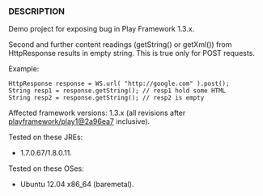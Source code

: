 ### DESCRIPTION

Demo project for exposing bug in Play Framework 1.3.x.

Second and further content readings (getString() or getXml()) from HttpResponse results in empty string. This is true only for POST requests.

Example:
```
HttpResponse response = WS.url( "http://google.com" ).post();
String resp1 = response.getString(); // resp1 hold some HTML
String resp2 = response.getString(); // resp2 is empty
```

Affected framework versions: 1.3.x (all revisions after [playframework/play1@2a96ea7](https://github.com/playframework/play1/commit/2a96ea7c8e61e98fbfe239e94ea303aaab2b6a73#diff-d41d8cd98f00b204e9800998ecf8427e) inclusive).

Tested on these JREs:
* 1.7.0.67/1.8.0.11.

Tested on these OSes:
* Ubuntu 12.04 x86_64 (baremetal).

